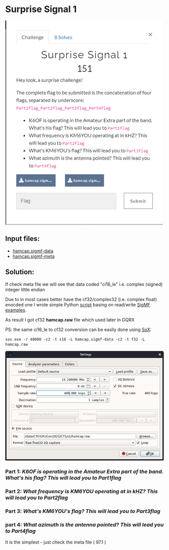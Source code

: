 # Surprise Signal 1

![text](img/desc.png)

## Input files:

* [hamcap.sigmf-data](input/hamcap.sigmf-data)
* [hamcap.sigmf-meta](input/hamcap.sigmf-meta)

## Solution:

If check meta file we will see that data coded "ci16_le" i.e. complex (signed) integer little endian

Due to in most cases better have the cf32/complex32 (i.e. complex float) enocded one I wrote simple Python [script](scripts/convert.py) basing on read/write [SigMF examples](https://github.com/gnuradio/SigMF).

As result I got cf32 **hamcap.raw** file which used later in GQRX

PS: the same ci16_le to cf32 conversion can be easily done using [SoX](http://sox.sourceforge.net/):
```
sox.exe -r 48000 -c2 -t s16 -L hamcap.sigmf-data -c2 -t f32 -L hamcap.raw
```


![g00](img/gqrx00.png)

### Part 1: *K6OF is operating in the Amateur Extra part of the band. What's his flag? This will lead you to Part1flag*

### Part 2: *What frequency is KM6YOU operating at in kHZ? This will lead you to Part2flag*

### Part 3: *What\'s KM6YOU\'s flag? This will lead you to Part3flag*

### part 4: *What azimuth is the antenna pointed? This will lead you to Part4flag*

It is the simplest - just check the meta file ( 97.1 )



